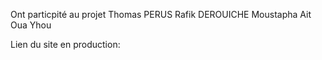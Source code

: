 
Ont particpité au projet
Thomas PERUS
Rafik DEROUICHE
Moustapha Ait Oua Yhou

Lien du site en production:


